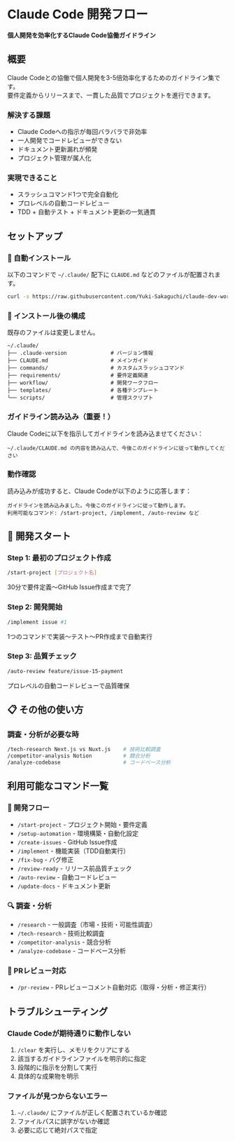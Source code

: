 # Claude Code 開発フロー

**個人開発を効率化するClaude Code協働ガイドライン**

## 概要

Claude Codeとの協働で個人開発を3-5倍効率化するためのガイドライン集です。  
要件定義からリリースまで、一貫した品質でプロジェクトを進行できます。

### 解決する課題
- Claude Codeへの指示が毎回バラバラで非効率
- 一人開発でコードレビューができない
- ドキュメント更新漏れが頻発
- プロジェクト管理が属人化

### 実現できること
- スラッシュコマンド1つで完全自動化
- プロレベルの自動コードレビュー
- TDD + 自動テスト + ドキュメント更新の一気通貫

## セットアップ

### 🚀 自動インストール

以下のコマンドで `~/.claude/` 配下に `CLAUDE.md` などのファイルが配置されます。

```bash
curl -s https://raw.githubusercontent.com/Yuki-Sakaguchi/claude-dev-workflow/main/scripts/install.sh | bash
```

### 📂 インストール後の構成

既存のファイルは変更しません。  

```
~/.claude/
├── .claude-version              # バージョン情報
├── CLAUDE.md                    # メインガイド
├── commands/                    # カスタムスラッシュコマンド
├── requirements/                # 要件定義関連
├── workflow/                    # 開発ワークフロー
├── templates/                   # 各種テンプレート
└── scripts/                     # 管理スクリプト
```

### ガイドライン読み込み（重要！）
Claude Codeに以下を指示してガイドラインを読み込ませてください：
```
~/.claude/CLAUDE.md の内容を読み込んで、今後このガイドラインに従って動作してください
```

### 動作確認
読み込みが成功すると、Claude Codeが以下のように応答します：
```
ガイドラインを読み込みました。今後このガイドラインに従って動作します。
利用可能なコマンド: /start-project, /implement, /auto-review など
```

## 🚀 開発スタート

### Step 1: 最初のプロジェクト作成
```bash
/start-project [プロジェクト名]
```
30分で要件定義〜GitHub Issue作成まで完了

### Step 2: 開発開始
```bash
/implement issue #1
```
1つのコマンドで実装〜テスト〜PR作成まで自動実行

### Step 3: 品質チェック
```bash
/auto-review feature/issue-15-payment
```
プロレベルの自動コードレビューで品質確保

## 📋 その他の使い方

### 調査・分析が必要な時
```bash
/tech-research Next.js vs Nuxt.js    # 技術比較調査
/competitor-analysis Notion          # 競合分析
/analyze-codebase                    # コードベース分析
```

## 利用可能なコマンド一覧

### 🚀 開発フロー
- `/start-project` - プロジェクト開始・要件定義
- `/setup-automation` - 環境構築・自動化設定
- `/create-issues` - GitHub Issue作成
- `/implement` - 機能実装（TDD自動実行）
- `/fix-bug` - バグ修正
- `/review-ready` - リリース前品質チェック
- `/auto-review` - 自動コードレビュー
- `/update-docs` - ドキュメント更新

### 🔍 調査・分析
- `/research` - 一般調査（市場・技術・可能性調査）
- `/tech-research` - 技術比較調査
- `/competitor-analysis` - 競合分析
- `/analyze-codebase` - コードベース分析

### 🔧 PRレビュー対応
- `/pr-review` - PRレビューコメント自動対応（取得・分析・修正実行）

## トラブルシューティング

### Claude Codeが期待通りに動作しない
1. `/clear` を実行し、メモリをクリアにする
2. 該当するガイドラインファイルを明示的に指定
3. 段階的に指示を分割して実行
4. 具体的な成果物を明示

### ファイルが見つからないエラー
1. `~/.claude/` にファイルが正しく配置されているか確認
2. ファイルパスに誤字がないか確認
3. 必要に応じて絶対パスで指定
